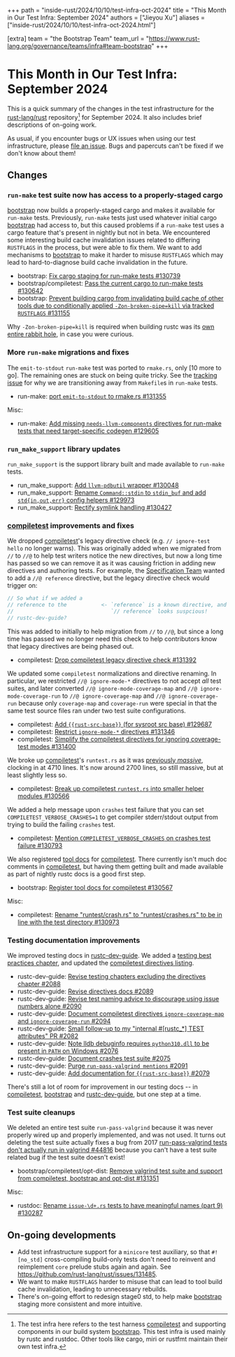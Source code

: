 +++
path = "inside-rust/2024/10/10/test-infra-oct-2024"
title = "This Month in Our Test Infra: September 2024"
authors = ["Jieyou Xu"]
aliases = ["inside-rust/2024/10/10/test-infra-oct-2024.html"]

[extra]
team = "the Bootstrap Team"
team_url = "https://www.rust-lang.org/governance/teams/infra#team-bootstrap"
+++

# This Month in Our Test Infra: September 2024

This is a quick summary of the changes in the test infrastructure for the
[rust-lang/rust][rust] repository[^scope] for September 2024. It also includes
brief descriptions of on-going work.

[^scope]: The test infra here refers to the test harness [compiletest] and
supporting components in our build system [bootstrap]. This test infra is used
mainly by rustc and rustdoc. Other tools like cargo, miri or rustfmt maintain
their own test infra.

As usual, if you encounter bugs or UX issues when using our test infrastructure,
please [file an issue][new-issue]. Bugs and papercuts can't be fixed if we don't
know about them!

## Changes

### `run-make` test suite now has access to a properly-staged cargo

[bootstrap] now builds a properly-staged cargo and makes it available for
`run-make` tests. Previously, `run-make` tests just used whatever initial cargo
[bootstrap] had access to, but this caused problems if a `run-make` test uses a
cargo feature that's present in nightly but not in beta. We encountered some
interesting build cache invalidation issues related to differing `RUSTFLAGS` in
the process, but were able to fix them. We want to add mechanisms to [bootstrap]
to make it harder to misuse `RUSTFLAGS` which may lead to hard-to-diagnose build
cache invalidation in the future.

- bootstrap: [Fix cargo staging for run-make tests #130739](https://github.com/rust-lang/rust/pull/130739)
- bootstrap/compiletest: [Pass the current cargo to run-make tests #130642](https://github.com/rust-lang/rust/pull/130642)
- bootstrap: [Prevent building cargo from invalidating build cache of other
  tools due to conditionally applied `-Zon-broken-pipe=kill` via tracked
  `RUSTFLAGS` #131155](https://github.com/rust-lang/rust/pull/131155)

Why `-Zon-broken-pipe=kill` is required when building rustc was its [own entire
rabbit hole](https://github.com/rust-lang/rust/issues/131436), in case you were
curious.

### More `run-make` migrations and fixes

The `emit-to-stdout` `run-make` test was ported to `rmake.rs`, only [10 more to
go]. The remaining ones are stuck on being quite tricky. See the [tracking
issue][port-run-make] for why we are transitioning away from `Makefile`s in
`run-make` tests.

- run-make: [port `emit-to-stdout` to rmake.rs #131355](https://github.com/rust-lang/rust/pull/131355)

Misc:

- run-make: [Add missing `needs-llvm-components` directives for run-make tests
  that need target-specific codegen
  #129605](https://github.com/rust-lang/rust/pull/129605)

[remaining-run-make-tests]: https://github.com/rust-lang/rust/blob/883f9a2c8f8923eafafbeba8b18361424b148f05/src/tools/tidy/src/allowed_run_make_makefiles.txt#L1C1-L10C30
[port-run-make]: https://github.com/rust-lang/rust/issues/121876

### `run_make_support` library updates

`run_make_support` is the support library built and made available to `run-make`
tests.

- run_make_support: [Add `llvm-pdbutil` wrapper #130048](https://github.com/rust-lang/rust/pull/130048)
- run_make_support: [Rename `Command::stdin` to `stdin_buf` and add
  `std{in,out,err}` config helpers
  #129973](https://github.com/rust-lang/rust/pull/129973)
- run_make_support: [Rectify symlink handling
  #130427](https://github.com/rust-lang/rust/pull/130427)

### [compiletest] improvements and fixes

We dropped [compiletest]'s legacy directive check (e.g. `// ignore-test hello`
no longer warns). This was originally added when we migrated from `//` to `//@`
to help test writers notice the new directives, but now a long time has passed
so we can remove it as it was causing friction in adding new directives and
authoring tests. For example, the [Specification Team][t-spec] wanted to add a
`//@ reference` directive, but the legacy directive check would trigger on:

```rust
// So what if we added a
// reference to the           <- `reference` is a known directive, and
//                               `// reference` looks suspcious!
// rustc-dev-guide?
```

This was added to initially to help migration from `//` to `//@`, but since a
long time has passed we no longer need this check to help contributors know that
legacy directives are being phased out.

- compiletest: [Drop compiletest legacy directive check
  #131392](https://github.com/rust-lang/rust/pull/131392)

[t-spec]: https://www.rust-lang.org/governance/teams/lang#team-spec

We updated some `compiletest` normalizations and directive renaming. In
particular, we restricted `//@ ignore-mode-*` directives to not accept *all*
test suites, and later converted `//@ ignore-mode-coverage-map` and `//@
ignore-mode-coverage-run` to `//@ ignore-coverage-map` and `//@
ignore-coverage-run` because only `coverage-map` and `coverage-run` were special
in that the same test source files ran under two test suite configurations.

- compiletest: [Add `{{rust-src-base}}` (for sysroot src base)
  #129687](https://github.com/rust-lang/rust/pull/129687)
- compiletest: [Restrict `ignore-mode-*` directives
  #131346](https://github.com/rust-lang/rust/pull/131346)
- compiletest: [Simplify the compiletest directives for ignoring coverage-test
  modes #131400](https://github.com/rust-lang/rust/pull/131400)

We broke up [compiletest]'s `runtest.rs` as it was [previously
*massive*][prev-runtest], clocking in at 4710 lines. It's now around 2700 lines,
so still massive, but at least slightly less so.

- compiletest: [Break up compiletest `runtest.rs` into smaller helper modules
  #130566](https://github.com/rust-lang/rust/pull/130566)

[prev-runtest]: https://github.com/rust-lang/rust/blob/b7b9453ea7354ee39b15390ffd0b4f9e2000076b/src/tools/compiletest/src/runtest.rs

We added a help message upon `crashes` test failure that you can set
`COMPILETEST_VERBOSE_CRASHES=1` to get compiler stderr/stdout output from trying
to build the failing `crashes` test.

- compiletest: [Mention `COMPILETEST_VERBOSE_CRASHES` on crashes test failure
  #130793](https://github.com/rust-lang/rust/pull/130793)

We also registered [tool docs][compiletest-tool-docs] for [compiletest]. There
currently isn't much doc comments in [compiletest], but having them getting
built and made available as part of nightly rustc docs is a good first step.

- bootstrap: [Register tool docs for compiletest
  #130567](https://github.com/rust-lang/rust/pull/130567)

[compiletest-tool-docs]: https://doc.rust-lang.org/nightly/nightly-rustc/compiletest/index.html

Misc:

- compiletest: [Rename "runtest/crash.rs" to "runtest/crashes.rs" to be in line
  with the test directory
  #130973](https://github.com/rust-lang/rust/pull/130973)

### Testing documentation improvements

We improved testing docs in [rustc-dev-guide][dev-guide-testing]. We added a
[testing best practices chapter][dev-guide-testing-best-practices], and updated
the [compiletest directives listing][dev-guide-directives-listing].

- rustc-dev-guide: [Revise testing chapters excluding the directives chapter
  #2088](https://github.com/rust-lang/rustc-dev-guide/pull/2088)
- rustc-dev-guide: [Revise directives docs
  #2089](https://github.com/rust-lang/rustc-dev-guide/pull/2089)
- rustc-dev-guide: [Revise test naming advice to discourage using issue numbers
  alone #2090](https://github.com/rust-lang/rustc-dev-guide/pull/2090)
- rustc-dev-guide: [Document compiletest directives `ignore-coverage-map` and
  `ignore-coverage-run`
  #2094](https://github.com/rust-lang/rustc-dev-guide/pull/2094)
- rustc-dev-guide: [Small follow-up to my "internal #[rustc_*] TEST attributes"
  PR #2082](https://github.com/rust-lang/rustc-dev-guide/pull/2082)
- rustc-dev-guide: [Note lldb debuginfo requires `python310.dll` to be present
  in `PATH` on Windows
  #2076](https://github.com/rust-lang/rustc-dev-guide/pull/2076)
- rustc-dev-guide: [Document crashes test suite
  #2075](https://github.com/rust-lang/rustc-dev-guide/pull/2075)
- rustc-dev-guide: [Purge `run-pass-valgrind mentions`
  #2091](https://github.com/rust-lang/rustc-dev-guide/pull/2091)
- rustc-dev-guide: [Add documentation for `{{rust-src-base}}`
  #2079](https://github.com/rust-lang/rustc-dev-guide/pull/2079)

There's still a lot of room for improvement in our testing docs -- in
[compiletest], [bootstrap] and [rustc-dev-guide], but one step at a time.

[dev-guide-testing]: https://rustc-dev-guide.rust-lang.org/tests/intro.html
[dev-guide-testing-best-practices]: https://rustc-dev-guide.rust-lang.org/tests/best-practices.html
[dev-guide-directives-listing]: https://rustc-dev-guide.rust-lang.org/tests/directives.html

### Test suite cleanups

We deleted an entire test suite `run-pass-valgrind` because it was never
properly wired up and properly implemented, and was not used. It turns out
deleting the test suite actually fixes a bug from 2017 [run-pass-valgrind tests
don't actually run in valgrind
#44816](https://github.com/rust-lang/rust/issues/44816) because you can't have a
test suite related bug if the test suite doesn't exist!

- bootstrap/compiletest/opt-dist: [Remove valgrind test suite and support from
  compiletest, bootstrap and opt-dist
  #131351](https://github.com/rust-lang/rust/pull/131351)

Misc:

- rustdoc: [Rename `issue-\d+.rs` tests to have meaningful names (part 9)
  #130287](https://github.com/rust-lang/rust/pull/130287)

## On-going developments

- Add test infrastructure support for a `minicore` test auxiliary, so that
  `#![no_std]` cross-compiling build-only tests don't need to reinvent and
  reimplement `core` prelude stubs again and again. See
  <https://github.com/rust-lang/rust/issues/131485>.
- We want to make `RUSTFLAGS` harder to misuse that can lead to tool build cache
  invalidation, leading to unnecessary rebuilds.
- There's on-going effort to redesign stage0 std, to help make [bootstrap]
  staging more consistent and more intuitive.

[rust]: https://github.com/rust-lang/rust
[compiletest]: https://github.com/rust-lang/rust/tree/master/src/tools/compiletest
[bootstrap]: https://github.com/rust-lang/rust/tree/master/src/bootstrap
[new-issue]: https://github.com/rust-lang/rust/issues/new
[rustc-dev-guide]: https://rustc-dev-guide.rust-lang.org/getting-started.html
